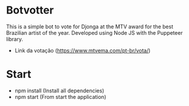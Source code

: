 # Botvotter

This is a simple bot to vote for Djonga at the MTV award for the best Brazilian artist of the year. Developed using Node JS with the Puppeteer library.

- Link da votação (https://www.mtvema.com/pt-br/vota/)

# Start

- npm install (Install all dependencies)
- npm start (From start the application)

